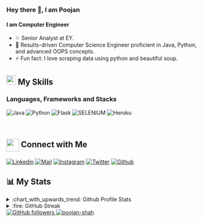 
<!--
**poojan0099/poojan0099** is a ✨ _special_ ✨ repository because its `README.md` (this file) appears on your GitHub profile.

Here are some ideas to get you started:

- 🔭 I’m currently working on ...
- 🌱 I’m currently learning ...
- 👯 I’m looking to collaborate on ...
- 🤔 I’m looking for help with ...
- 💬 Ask me about ...
- 📫 How to reach me: ...
- 😄 Pronouns: ...
- ⚡ Fun fact: ...
-->



### Hey there 👋, I am Poojan

#### I am Computer Engineer

-   ✨ Senior Analyst at EY.
-   🔭 Results-driven Computer Science Engineer proficient in Java, Python, and advanced OOPS concepts.
-   ⚡ Fun fact: I love scraping data using python and beautiful soup.

## <img src="https://media.giphy.com/media/5WJ6SOKeNKrSzblU4R/giphy.gif" width="25" /> My Skills

### Languages, Frameworks and Stacks

![Java](https://img.shields.io/badge/Java-orange?style=for-the-badge&logo=JAVA&logoColor=white)
![Python](https://img.shields.io/badge/Python-darkgreen?style=for-the-badge&logo=python&logoColor=white)
![Flask](https://img.shields.io/badge/FLASK-1572B6?style=for-the-badge&logo=FLASK&logoColor=white)
![SELENIUM](https://img.shields.io/badge/SELENIUM-black?style=for-the-badge&logo=SELENIUM&logoColor=white)
![Heroku](https://img.shields.io/badge/Heroku-00C7B7?style=for-the-badge&logo=heroku&logoColor=white)


<br>


## <img align="center" src="https://github.com/rajput2107/rajput2107/blob/master/Assets/Handshake.gif" height="33px" /> Connect with Me
[![Linkedin](https://img.shields.io/badge/LinkedIn-0077B5?style=for-the-badge&logo=linkedin&logoColor=white)](https://www.linkedin.com/in/poojan-shah-092023199/)
[![Mail](https://img.shields.io/badge/Gmail-D14836?style=for-the-badge&logo=gmail&logoColor=white)](mailto:poojan.s@somaiya.edu)
[![Instagram](https://img.shields.io/badge/Instagram-E4405F?style=for-the-badge&logo=instagram&logoColor=white)](https://www.instagram.com/poojan_shah_/)
[![Twitter](https://img.shields.io/badge/Twitter-1DA1F2?style=for-the-badge&logo=twitter&logoColor=white)](https://twitter.com/Poojanshah12)
[![Github](https://img.shields.io/badge/GitHub-100000?style=for-the-badge&logo=github&logoColor=white)](https://github.com/poojan0099)

## :bar_chart: My Stats

<details>
  <summary>:chart_with_upwards_trend: Github Profile Stats</summary>
  <br/>
  <img src="https://github-readme-stats.vercel.app/api?username=poojan0099&show_icons=true&theme=chartreuse-dark" alt="GitHub Stats" align="center" width="48%" />
  <img src="https://github-readme-stats.vercel.app/api/top-langs/?username=poojan0099&layout=compact&theme=chartreuse-dark&langs_count=6" alt="GitHub Top-Langs" align="center" width="40%" />
  <br/>
</details>

<details>
  <summary>:fire: GitHub Streak</summary>
  <br/>
  <img src="https://github-readme-streak-stats.herokuapp.com/?user=poojan0099&theme=dark&show-icons=true" alt="GitHub Streak" align="center" />
</details>


<a href="https://github.com/poojan0099" target="_blank">
    <img alt="GitHub followers" src="https://img.shields.io/github/followers/poojan0099?label=Github%20Followers&style=flat">
</a>
<a href="https://github.com/poojan0099" target="_blank">
    <img src="https://komarev.com/ghpvc/?username=poojan0099&label=Profile%20views&color=0e75b6&style=flat" alt="poojan-shah" />
</a>

